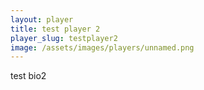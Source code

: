```yaml
---
layout: player
title: test player 2
player_slug: testplayer2
image: /assets/images/players/unnamed.png
---
```

test bio2
